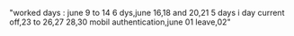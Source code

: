 "worked days : june 9 to 14 6 dys,june 16,18 and 20,21 5 days i day current off,23 to 26,27 28,30 mobil authentication,june 01 leave,02"
